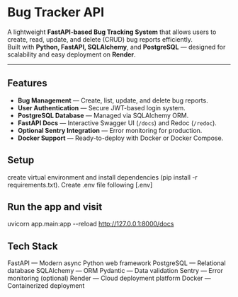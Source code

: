 # Bug Tracker API

A lightweight **FastAPI-based Bug Tracking System** that allows users to create, read, update, and delete (CRUD) bug reports efficiently.  
Built with **Python, FastAPI, SQLAlchemy**, and **PostgreSQL** — designed for scalability and easy deployment on **Render**.

---

## Features

- **Bug Management** — Create, list, update, and delete bug reports.  
- **User Authentication** — Secure JWT-based login system.  
- **PostgreSQL Database** — Managed via SQLAlchemy ORM.  
- **FastAPI Docs** — Interactive Swagger UI (`/docs`) and Redoc (`/redoc`).  
- **Optional Sentry Integration** — Error monitoring for production.  
- **Docker Support** — Ready-to-deploy with Docker or Docker Compose.


## Setup
create virtual environment and install dependencies (pip install -r requirements.txt).
Create .env file following [.env]

## Run the app and visit
uvicorn app.main:app --reload
http://127.0.0.1:8000/docs

## Tech Stack
FastAPI — Modern async Python web framework
PostgreSQL — Relational database
SQLAlchemy — ORM
Pydantic — Data validation
Sentry — Error monitoring (optional)
Render — Cloud deployment platform
Docker — Containerized deployment